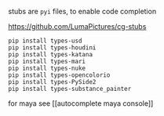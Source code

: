 stubs are `pyi` files, to enable code completion

https://github.com/LumaPictures/cg-stubs
```
pip install types-usd 
pip install types-houdini
pip install types-katana 
pip install types-mari 
pip install types-nuke
pip install types-opencolorio
pip install types-PySide2 
pip install types-substance_painter
```

for maya see [[autocomplete maya console]]